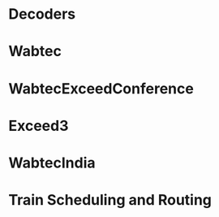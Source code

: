 # Decoders
# Wabtec 
# WabtecExceedConference
# Exceed3
# WabtecIndia
# Train Scheduling and Routing
